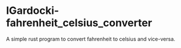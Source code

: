 # IGardocki-fahrenheit_celsius_converter
A simple rust program to convert fahrenheit to celsius and vice-versa.
